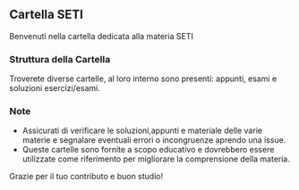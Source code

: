 
## Cartella SETI

Benvenuti nella cartella dedicata alla materia SETI

### Struttura della Cartella

Troverete diverse cartelle, al loro interno sono presenti: appunti, esami e soluzioni esercizi/esami.

### Note

- Assicurati di verificare le soluzioni,appunti e materiale delle varie materie e segnalare eventuali errori o incongruenze aprendo una issue.
- Queste cartelle sono fornite a scopo educativo e dovrebbero essere utilizzate come riferimento per migliorare la comprensione della materia.

Grazie per il tuo contributo e buon studio!
